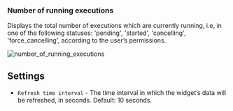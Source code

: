 ### Number of running executions
Displays the total number of executions which are currently running, i.e, in one of the following statuses: 'pending', 'started', 'cancelling', 'force_cancelling', according to the user’s permissions.

![number_of_running_executions](https://docs.cloudify.co/5.1/images/ui/widgets/num_of_running_executions.png)


## Settings

* `Refresh time interval` - The time interval in which the widget’s data will be refreshed, in seconds. Default: 10 seconds.
